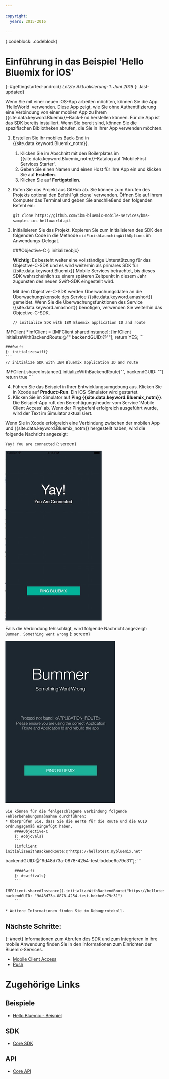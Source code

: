```yaml
---

copyright:
  years: 2015-2016

---
```


<!-- Attribute definitions -->
{:codeblock: .codeblock}

# Einführung in das Beispiel 'Hello Bluemix for iOS'
{: #gettingstarted-android}
*Letzte Aktualisierung: 1. Juni 2016*
{: .last-updated}  

Wenn Sie mit einer neuen iOS-App arbeiten möchten, können Sie die App 'HelloWorld' verwenden. Diese App zeigt, wie Sie ohne Authentifizierung eine Verbindung von einer mobilen App zu Ihrem {{site.data.keyword.Bluemix}}-Back-End herstellen können. Für die App ist das SDK bereits installiert. Wenn Sie bereit sind, können Sie die spezifischen Bibliotheken abrufen, die Sie in Ihrer App verwenden möchten.

1. Erstellen Sie Ihr mobiles Back-End in {{site.data.keyword.Bluemix_notm}}.
    1. Klicken Sie im Abschnitt mit den Boilerplates im {{site.data.keyword.Bluemix_notm}}-Katalog auf 'MobileFirst Services Starter'.
    2. Geben Sie einen Namen und einen Host für Ihre App ein und klicken Sie auf **Erstellen**.
    3. Klicken Sie auf **Fertigstellen**.
2. Rufen Sie das Projekt aus GitHub ab. Sie können zum Abrufen des Projekts optional den Befehl 'git clone' verwenden. Öffnen Sie auf Ihrem Computer das Terminal und geben Sie anschließend den folgenden Befehl ein:
    ```
    git clone https://github.com/ibm-bluemix-mobile-services/bms-samples-ios-helloworld.git
    ```

3. Initialisieren Sie das Projekt. Kopieren Sie zum Initialisieren des SDK den folgenden Code in die Methode `didFinishLaunchingWithOptions` im Anwendungs-Delegat.

	###Objective-C
	{: initializeobjc}

	**Wichtig**: Es besteht weiter eine vollständige Unterstützung für das Objective-C-SDK und es wird weiterhin als primäres SDK für {{site.data.keyword.Bluemix}} Mobile Services betrachtet, bis dieses SDK wahrscheinlich zu einem späteren Zeitpunkt in diesem Jahr zugunsten des neuen Swift-SDK eingestellt wird.

	Mit dem Objective-C-SDK werden Überwachungsdaten an die Überwachungskonsole des Service {{site.data.keyword.amashort}} gemeldet. Wenn Sie die Überwachungsfunktionen des Service {{site.data.keyword.amashort}} benötigen, verwenden Sie weiterhin das Objective-C-SDK.

	```
	// initialize SDK with IBM Bluemix application ID and route
IMFClient *imfClient = [IMFClient sharedInstance];
[imfClient initializeWithBackendRoute:@"<insert route>" backendGUID:@"<insertGUID>"];
return YES;
	```

	###Swift
	{: initializeswift}
	```
	// initialize SDK with IBM Bluemix application ID and route
IMFClient.sharedInstance().initializeWithBackendRoute("<insert route>", backendGUID: "<insertGUID>")
return true
	```

4. Führen Sie das Beispiel in Ihrer Entwicklungsumgebung aus. Klicken Sie in Xcode auf **Product&gt;Run**. Ein iOS-Simulator wird
gestartet.
5. Klicken Sie im Simulator auf **Ping {{site.data.keyword.Bluemix_notm}}**. Die Beispiel-App
ruft den Berechtigungsheader vom Service 'Mobile Client Access' ab. Wenn
der Pingbefehl erfolgreich ausgeführt wurde, wird der Text im Simulator aktualisiert.

  Wenn Sie in Xcode erfolgreich eine Verbindung zwischen der mobilen App und {{site.data.keyword.Bluemix_notm}} hergestellt haben, wird die folgende Nachricht angezeigt:

  `Yay! You are connected`
  {: screen}

  ![Verbindung zwischen Anwendung 'Hello World' und {{site.data.keyword.Bluemix_notm}} erfolgreich hergestellt](images/yayconnected.jpg "Abbildung 1. Verbindung zwischen Anwendung 'Hello World' und und Bluemix erfolgreich hergestellt")

  Falls die Verbindung fehlschlägt, wird folgende Nachricht angezeigt:
  `Bummer. Something went wrong`
  {: screen}

  ![Verbindung zwischen Anwendung 'Hello World' und Bluemix nicht hergestellt](images/bummer_android.jpg "Abbildung 2. Verbindung zwischen Anwendung 'Hello World' und Bluemix nicht hergestellt")

	Sie können für die fehlgeschlagene Verbindung folgende Fehlerbehebungsmaßnahme durchführen:
	* Überprüfen Sie, dass Sie die Werte für die Route und die GUID ordnungsgemäß eingefügt haben.
		####Objective-C
		{: #objcvals}
		```
		[imfClient initializeWithBackendRoute:@"https://hellotest.mybluemix.net"
  backendGUID:@"9d48d73a-0878-4254-test-bdcbe6c79c31"];
		```

		####Swift
		{: #swiftvals}
		```
		IMFClient.sharedInstance().initializeWithBackendRoute("https://hellotest.mybluemix.net", backendGUID: "9d48d73a-0878-4254-test-bdcbe6c79c31")
		```

	* Weitere Informationen finden Sie im Debugprotokoll.


## Nächste Schritte:
{: #next}
Informationen zum Abrufen des SDK und zum Integrieren in Ihre mobile Anwendung finden Sie in den Informationen zum Einrichten der Bluemix-Services.
   * [Mobile Client Access](../../services/mobileaccess/index.html)
   * [Push](../../services/mobilepush/index.html)

# Zugehörige Links

## Beispiele
   * [Hello Bluemix - Beispiel](https://github.com/ibm-bluemix-mobile-services/bms-samples-android-helloworld)

## SDK
   * [Core SDK](https://github.com/ibm-bluemix-mobile-services/bms-clientsdk-android-core)

## API
   * [Core API](https://www.{DomainName}/docs/api/content/api/mobilefirst/android/core-api-doc/overview-summary.html)

